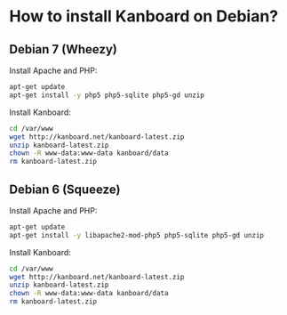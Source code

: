 How to install Kanboard on Debian?
==================================

Debian 7 (Wheezy)
-----------------

Install Apache and PHP:

```bash
apt-get update
apt-get install -y php5 php5-sqlite php5-gd unzip
```

Install Kanboard:

```bash
cd /var/www
wget http://kanboard.net/kanboard-latest.zip
unzip kanboard-latest.zip
chown -R www-data:www-data kanboard/data
rm kanboard-latest.zip
```

Debian 6 (Squeeze)
------------------

Install Apache and PHP:

```bash
apt-get update
apt-get install -y libapache2-mod-php5 php5-sqlite php5-gd unzip
```

Install Kanboard:

```bash
cd /var/www
wget http://kanboard.net/kanboard-latest.zip
unzip kanboard-latest.zip
chown -R www-data:www-data kanboard/data
rm kanboard-latest.zip
```
